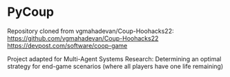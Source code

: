 # PyCoup

Repository cloned from vgmahadevan/Coup-Hoohacks22:  
https://github.com/vgmahadevan/Coup-Hoohacks22  
https://devpost.com/software/coop-game  

Project adapted for Multi-Agent Systems Research: Determining an optimal strategy for end-game scenarios (where all players have one life remaining)